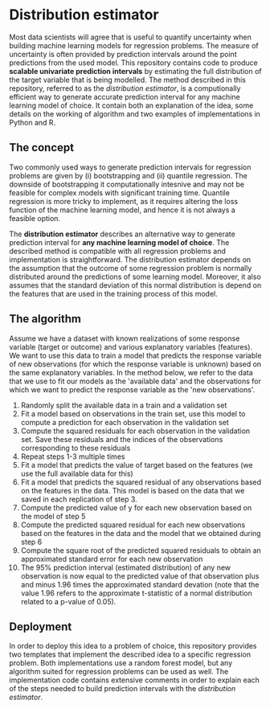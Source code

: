 # Distribution estimator

Most data scientists will agree that is useful to quantify uncertainty when building machine learning models for regression problems. 
The measure of uncertainty is often provided by prediction intervals around the point predictions from the used model. 
This repository contains code to produce **scalable univariate prediction intervals** by estimating the full distribution of the target variable that is being modelled.
The method described in this repository, referred to as the *distribution estimator*, is a computionally efficient way to generate accurate prediction interval for any machine learning model of choice. 
It contain both an explanation of the idea, some details on the working of algorithm and two examples of implementations in Python and R. 

## The concept

Two commonly used ways to generate prediction intervals for regression problems are given by (i) bootstrapping and (ii) quantile regression. 
The downside of bootstrapping it computationally intesnive and may not be feasible for complex models with significant training time. 
Quantile regression is more tricky to implement, as it requires altering the loss function of the machine learning model, and hence it is not always a feasible option. 

The **distribution estimator** describes an alternative way to generate prediction interval for **any machine learning model of choice**.
The described method is compatible with all regression problems and implementation is straightforward.
The distribution estimator depends on the assumption that the outcome of some regression problem is normally distributed around the predictions of some learning model.
Moreover, it also assumes that the standard deviation of this normal distribution is depend on the features that are used in the training process of this model.


## The algorithm

Assume we have a dataset with known realizations of some response variable (target or outcome) and various explanatory variables (features).
We want to use this data to train a model that predicts the response variable of new observations (for which the response variable is unknown) based on the same explanatory variables. 
In the method below, we refer to the data that we use to fit our models as the 'available data' and the observations for which we want to predict the response variable as the 'new observations'. 

1. Randomly split the available data in a train and a validation set
2. Fit a model based on observations in the train set, use this model to compute a prediction for each observation in the validation set 
3. Compute the squared residuals for each observation in the validation set. Save these residuals and the indices of the observations corresponding to these residuals
4. Repeat steps 1-3 multiple times
5. Fit a model that predicts the value of target based on the features (we use the full available data for this)
6. Fit a model that predicts the squared residual of any observations based on the features in the data. This model is based on the data that we saved in each replication of step 3. 
7. Compute the predicted value of y for each new observation based on the model of step 5
8. Compute the predicted squared residual for each new observations based on the features in the data and the model that we obtained during step 6
9. Compute the square root of the predicted squared residuals to obtain an approximated standard error for each new observation
10. The 95% prediction interval (estimated distribution) of any new observation is now equal to the predicted value of that observation plus and minus 1.96 times the approximated standard devation (note that the value 1.96 refers to the approximate t-statistic of a normal distribution related to a p-value of 0.05).

## Deployment

In order to deploy this idea to a problem of choice, this repository provides two templates that implement the described idea to a specific regression problem. Both implementations use a random forest model, but any algorithm suited for regression problems can be used as well. 
The implementation code contains extensive comments in order to explain each of the steps needed to build prediction intervals with the *distribution estimator*. 

